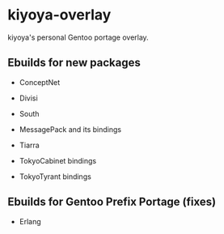 # kiyoya-overlay

kiyoya's personal Gentoo portage overlay.

## Ebuilds for new packages

* ConceptNet
* Divisi
* South

* MessagePack and its bindings

* Tiarra

* TokyoCabinet bindings
* TokyoTyrant bindings

## Ebuilds for Gentoo Prefix Portage (fixes)

* Erlang
